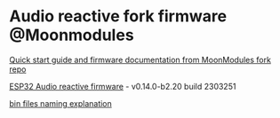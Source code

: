 # Audio reactive fork firmware @Moonmodules

[Quick start guide and firmware documentation from MoonModules fork repo](https://mm.kno.wled.ge)

[ESP32 Audio reactive firmware](https://github.com/srg74/WLED-wemos-shield/tree/master/resources/Firmware/@MoonModules/v0.14.0-b2.20) - v0.14.0-b2.20 build 2303251

[bin files naming explanation](https://mm.kno.wled.ge/moonmodules/Installing-and-Compiling/#configurations)
